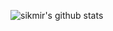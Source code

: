 ![sikmir's github stats](https://github-readme-stats.vercel.app/api?username=sikmir&show_icons=true&theme=dark&include_all_commits=true)
